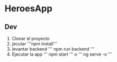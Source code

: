 

# HeroesApp

## Dev

1. Clonar el proyecto
2. jecutar '''npm install'''
3. levantar backend  ''' npm run backend '''
4. Ejecutar la app ''' npm start ''' o ''' ng serve -o '''
